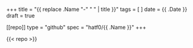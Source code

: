 +++
title = "{{ replace .Name "-" " " | title }}"
tags = [ ]
date = {{ .Date }}
draft = true

[[repo]]
type = "github"
spec = "hatf0/{{ .Name }}"
+++

{{< repo >}}
